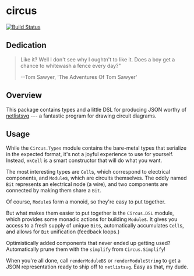 # circus

[![Build Status](https://travis-ci.com/isovector/circus.svg?branch=master)](https://travis-ci.org/isovector/circus)

## Dedication

> Like it? Well I don't see why I oughtn't to like it. Does a boy get a chance
> to whitewash a fence every day?"
>
> --Tom Sawyer, 'The Adventures Of Tom Sawyer'


## Overview

This package contains types and a little DSL for producing JSON worthy of [netlistsvg](https://github.com/nturley/netlistsvg) --- a fantastic program for drawing circuit diagrams.


## Usage

While the `Circus.Types` module contains the bare-metal types that serialize in
the expected format, it's not a joyful experience to use for yourself. Instead,
`mkCell` is a smart constructor that will do what you want.

The most interesting types are `Cell`s, which correspond to electrical
components, and `Module`s, which are circuits themselves. The oddly named `Bit`
represents an electrical node (a wire), and two components are connected by
making them share a `Bit`.

Of course, `Module`s form a monoid, so they're easy to put together.

But what makes them easier to put together is the `Circus.DSL` module, which
provides some monadic actions for building `Module`s. It gives you access to a
fresh supply of unique `Bit`s, automatically accumulates `Cell`s, and allows for
`Bit` unification (feedback loops.)

Optimistically added components that never ended up getting used? Automatically
prune them with the `simplify` from `Circus.Simplify`!

When you're all done, call `renderModuleBS` or `renderModuleString` to get a
JSON representation ready to ship off to `netlistsvg`. Easy as that, my dude.

